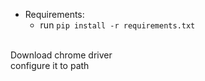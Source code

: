 
- Requirements:<br>
  - run `pip install -r requirements.txt`
<br>
Download chrome driver<br>
  configure it to path<br>

